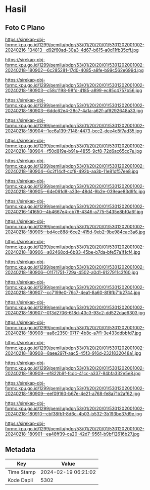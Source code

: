 # Hasil

## Foto C Plano

https://sirekap-obj-formc.kpu.go.id/1299/pemilu/pdpr/53/01/20/20/01/5301202001002-20240216-134813--d92f60ad-30a3-4d67-b615-a0d11fb35cff.jpg

https://sirekap-obj-formc.kpu.go.id/1299/pemilu/pdpr/53/01/20/20/01/5301202001002-20240218-180902--6c285281-17d0-4085-a8fe-b99c562e699d.jpg

https://sirekap-obj-formc.kpu.go.id/1299/pemilu/pdpr/53/01/20/20/01/5301202001002-20240218-180903--c58c1198-98fd-4185-a899-ec85c4757b56.jpg

https://sirekap-obj-formc.kpu.go.id/1299/pemilu/pdpr/53/01/20/20/01/5301202001002-20240218-180903--6ddc62e4-28c7-4a1a-a62f-af9292648a33.jpg

https://sirekap-obj-formc.kpu.go.id/1299/pemilu/pdpr/53/01/20/20/01/5301202001002-20240218-180904--1ec6a139-7148-4473-bcc2-dee4d5f7ad35.jpg

https://sirekap-obj-formc.kpu.go.id/1299/pemilu/pdpr/53/01/20/20/01/5301202001002-20240218-180904--f50d819e-b91a-4855-9cf8-72d6ac65cc7e.jpg

https://sirekap-obj-formc.kpu.go.id/1299/pemilu/pdpr/53/01/20/20/01/5301202001002-20240218-180904--6c2f14df-ccf8-492b-aa3b-11e81df57ee8.jpg

https://sirekap-obj-formc.kpu.go.id/1299/pemilu/pdpr/53/01/20/20/01/5301202001002-20240218-180905--64e061d8-a33e-48d4-9b2e-039eae83d9fc.jpg

https://sirekap-obj-formc.kpu.go.id/1299/pemilu/pdpr/53/01/20/20/01/5301202001002-20240216-141650--4b4667e4-cb78-4346-a775-5435e8bf0a6f.jpg

https://sirekap-obj-formc.kpu.go.id/1299/pemilu/pdpr/53/01/20/20/01/5301202001002-20240218-180905--bd4cc888-6ce2-415d-9eb2-9be984cac3a6.jpg

https://sirekap-obj-formc.kpu.go.id/1299/pemilu/pdpr/53/01/20/20/01/5301202001002-20240218-180906--a02468cd-6b83-45be-b7da-bfe57a1f1cf4.jpg

https://sirekap-obj-formc.kpu.go.id/1299/pemilu/pdpr/53/01/20/20/01/5301202001002-20240218-180906--01171751-729a-4502-a0d1-6127911c3f60.jpg

https://sirekap-obj-formc.kpu.go.id/1299/pemilu/pdpr/53/01/20/20/01/5301202001002-20240218-180907--cc7199e0-76c7-4ea1-8a60-8f8fb71b2744.jpg

https://sirekap-obj-formc.kpu.go.id/1299/pemilu/pdpr/53/01/20/20/01/5301202001002-20240218-180907--013d2706-618d-43c3-93c2-dd522dae6303.jpg

https://sirekap-obj-formc.kpu.go.id/1299/pemilu/pdpr/53/01/20/20/01/5301202001002-20240218-180908--aa8c2350-07f7-4b8c-a7f1-3e433ddbbfd7.jpg

https://sirekap-obj-formc.kpu.go.id/1299/pemilu/pdpr/53/01/20/20/01/5301202001002-20240218-180908--8aee297f-aac5-45f3-916d-2321832048a1.jpg

https://sirekap-obj-formc.kpu.go.id/1299/pemilu/pdpr/53/01/20/20/01/5301202001002-20240218-180909--ef822b9f-fcdc-41cc-a337-84bfa332e5e8.jpg

https://sirekap-obj-formc.kpu.go.id/1299/pemilu/pdpr/53/01/20/20/01/5301202001002-20240218-180909--eef09160-b67e-4e21-a768-fe8a71b2af62.jpg

https://sirekap-obj-formc.kpu.go.id/1299/pemilu/pdpr/53/01/20/20/01/5301202001002-20240218-180910--cbf38fb1-8d6c-4b03-b532-3b193be37d9e.jpg

https://sirekap-obj-formc.kpu.go.id/1299/pemilu/pdpr/53/01/20/20/01/5301202001002-20240218-180901--ea48ff39-ca20-42d7-9561-b9bf12616b27.jpg


## Metadata

| Key        | Value               |
| ---------- | ------------------- |
| Time Stamp | 2024-02-19 06:21:02 |
| Kode Dapil | 5302                |



